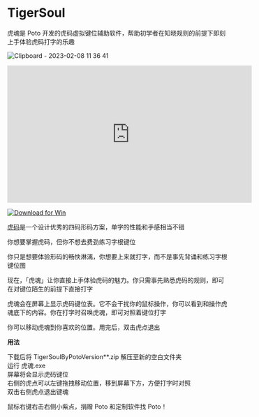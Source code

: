 # TigerSoul
虎魂是 Poto 开发的虎码虚拟键位辅助软件，帮助初学者在知晓规则的前提下即刻上手体验虎码打字的乐趣

![Clipboard - 2023-02-08 11 36 41](https://user-images.githubusercontent.com/59009389/217522658-05524571-b58e-478f-94af-268d35645613.png)

<iframe width="560" height="315" src="https://www.youtube.com/embed/o8uvBa-oa5Y" title="YouTube video player" frameborder="0" allow="accelerometer; autoplay; clipboard-write; encrypted-media; gyroscope; picture-in-picture; web-share" allowfullscreen></iframe>

<a href="https://github.com/isPoto/TigerSoul/releases/download/4/TigerSoulByPotoVersion4.zip" target="blank"><img border="0" src="https://user-images.githubusercontent.com/59009389/209811676-4efe1313-5e2a-476c-856b-537c7ba196e7.png" alt="Download for Win" title="Download for Win"></a>

[虎码](https://tiger-code.com/index.html)是一个设计优秀的四码形码方案，单字的性能和手感相当不错

你想要掌握虎码，但你不想去费劲练习字根键位  

你只是想要体验形码的畅快淋漓，你想要上来就打字，而不是事先背诵和练习字根键位图  

现在，「虎魂」让你直接上手体验虎码的魅力。你只需事先熟悉虎码的规则，即可在对键位陌生的前提下直接打字  

虎魂会在屏幕上显示虎码键位表。它不会干扰你的鼠标操作，你可以看到和操作虎魂底下的内容。你在打字时召唤虎魂，即可对照着键位打字  

你可以移动虎魂到你喜欢的位置。用完后，双击虎点退出  

**用法**  

下载后将 TigerSoulByPotoVersion**.zip 解压至新的空白文件夹  
运行 虎魂.exe  
屏幕将会显示虎码键位  
右侧的虎点可以左键拖拽移动位置，移到屏幕下方，方便打字时对照  
双击右侧虎点退出键魂  

鼠标右键右击右侧小紫点，捐赠 Poto 和定制软件找 Poto！

<script src='https://storage.ko-fi.com/cdn/scripts/overlay-widget.js'></script>
<script>
  kofiWidgetOverlay.draw('ispoto', {
    'type': 'floating-chat',
    'floating-chat.donateButton.text': 'Sponsor Poto',
    'floating-chat.donateButton.background-color': '#00b9fe',
    'floating-chat.donateButton.text-color': '#fff'
  });
</script>
